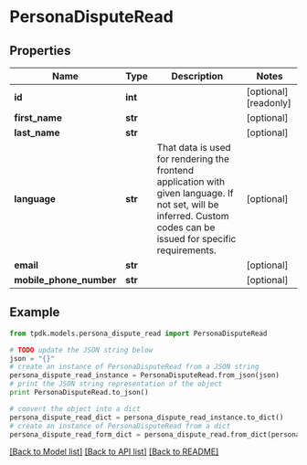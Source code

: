 # PersonaDisputeRead



## Properties
Name | Type | Description | Notes
------------ | ------------- | ------------- | -------------
**id** | **int** |  | [optional] [readonly] 
**first_name** | **str** |  | [optional] 
**last_name** | **str** |  | [optional] 
**language** | **str** | That data is used for rendering the frontend application with given language. If not set, will be inferred. Custom codes can be issued for specific requirements. | [optional] 
**email** | **str** |  | [optional] 
**mobile_phone_number** | **str** |  | [optional] 

## Example

```python
from tpdk.models.persona_dispute_read import PersonaDisputeRead

# TODO update the JSON string below
json = "{}"
# create an instance of PersonaDisputeRead from a JSON string
persona_dispute_read_instance = PersonaDisputeRead.from_json(json)
# print the JSON string representation of the object
print PersonaDisputeRead.to_json()

# convert the object into a dict
persona_dispute_read_dict = persona_dispute_read_instance.to_dict()
# create an instance of PersonaDisputeRead from a dict
persona_dispute_read_form_dict = persona_dispute_read.from_dict(persona_dispute_read_dict)
```
[[Back to Model list]](../README.md#documentation-for-models) [[Back to API list]](../README.md#documentation-for-api-endpoints) [[Back to README]](../README.md)



